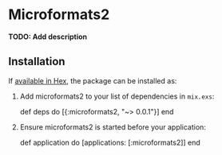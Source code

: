 # Microformats2

**TODO: Add description**

## Installation

If [available in Hex](https://hex.pm/docs/publish), the package can be installed as:

  1. Add microformats2 to your list of dependencies in `mix.exs`:

        def deps do
          [{:microformats2, "~> 0.0.1"}]
        end

  2. Ensure microformats2 is started before your application:

        def application do
          [applications: [:microformats2]]
        end

